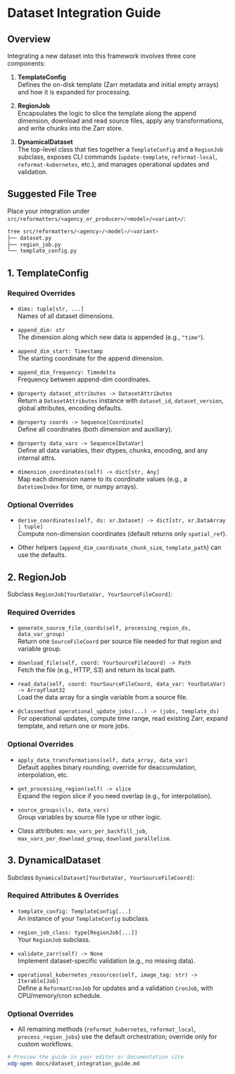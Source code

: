 # Dataset Integration Guide

## Overview

Integrating a new dataset into this framework involves three core components:

1. **TemplateConfig**  
   Defines the on-disk template (Zarr metadata and initial empty arrays) and how it is expanded for processing.

2. **RegionJob**  
   Encapsulates the logic to slice the template along the append dimension, download and read source files, apply any transformations, and write chunks into the Zarr store.

3. **DynamicalDataset**  
   The top-level class that ties together a `TemplateConfig` and a `RegionJob` subclass, exposes CLI commands (`update-template`, `reformat-local`, `reformat-kubernetes`, etc.), and manages operational updates and validation.

## Suggested File Tree

Place your integration under `src/reformatters/<agency_or_producer>/<model>/<variant>/`:

```bash
tree src/reformatters/<agency>/<model>/<variant>
├── dataset.py
├── region_job.py
└── template_config.py
```

## 1. TemplateConfig

### Required Overrides

- `dims: tuple[str, ...]`  
  Names of all dataset dimensions.

- `append_dim: str`  
  The dimension along which new data is appended (e.g., `"time"`).

- `append_dim_start: Timestamp`  
  The starting coordinate for the append dimension.

- `append_dim_frequency: Timedelta`  
  Frequency between append-dim coordinates.

- `@property dataset_attributes -> DatasetAttributes`  
  Return a `DatasetAttributes` instance with `dataset_id`, `dataset_version`, global attributes, encoding defaults.

- `@property coords -> Sequence[Coordinate]`  
  Define all coordinates (both dimension and auxiliary).

- `@property data_vars -> Sequence[DataVar]`  
  Define all data variables, their dtypes, chunks, encoding, and any internal attrs.

- `dimension_coordinates(self) -> dict[str, Any]`  
  Map each dimension name to its coordinate values (e.g., a `DatetimeIndex` for time, or numpy arrays).

### Optional Overrides

- `derive_coordinates(self, ds: xr.Dataset) -> dict[str, xr.DataArray | tuple]`  
  Compute non-dimension coordinates (default returns only `spatial_ref`).

- Other helpers (`append_dim_coordinate_chunk_size`, `template_path`) can use the defaults.

## 2. RegionJob

Subclass `RegionJob[YourDataVar, YourSourceFileCoord]`:

### Required Overrides

- `generate_source_file_coords(self, processing_region_ds, data_var_group)`  
  Return one `SourceFileCoord` per source file needed for that region and variable group.

- `download_file(self, coord: YourSourceFileCoord) -> Path`  
  Fetch the file (e.g., HTTP, S3) and return its local path.

- `read_data(self, coord: YourSourceFileCoord, data_var: YourDataVar) -> ArrayFloat32`  
  Load the data array for a single variable from a source file.

- `@classmethod operational_update_jobs(...) -> (jobs, template_ds)`  
  For operational updates, compute time range, read existing Zarr, expand template, and return one or more jobs.

### Optional Overrides

- `apply_data_transformations(self, data_array, data_var)`  
  Default applies binary rounding; override for deaccumulation, interpolation, etc.

- `get_processing_region(self) -> slice`  
  Expand the region slice if you need overlap (e.g., for interpolation).

- `source_groups(cls, data_vars)`  
  Group variables by source file type or other logic.

- Class attributes: `max_vars_per_backfill_job`, `max_vars_per_download_group`, `download_parallelism`.

## 3. DynamicalDataset

Subclass `DynamicalDataset[YourDataVar, YourSourceFileCoord]`:

### Required Attributes & Overrides

- `template_config: TemplateConfig[...]`  
  An instance of your `TemplateConfig` subclass.

- `region_job_class: type[RegionJob[...]]`  
  Your `RegionJob` subclass.

- `validate_zarr(self) -> None`  
  Implement dataset-specific validation (e.g., no missing data).

- `operational_kubernetes_resources(self, image_tag: str) -> Iterable[Job]`  
  Define a `ReformatCronJob` for updates and a validation `CronJob`, with CPU/memory/cron schedule.

### Optional Overrides

- All remaining methods (`reformat_kubernetes`, `reformat_local`, `process_region_jobs`) use the default orchestration; override only for custom workflows.

```bash
# Preview the guide in your editor or documentation site
xdg-open docs/dataset_integration_guide.md
```
